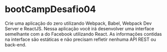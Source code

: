 # bootCampDesafio04
Crie uma aplicação do zero utilizando Webpack, Babel, Webpack Dev Server e ReactJS.  Nessa aplicação você irá desenvolver uma interface semelhante com a do Facebook utilizando React.  As informações contidas na interface são estáticas e não precisam refletir nenhuma API REST ou back-end.
